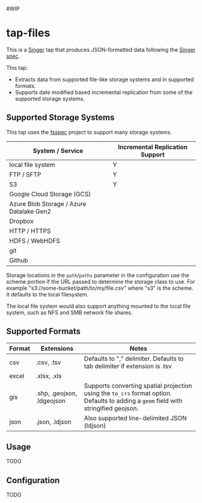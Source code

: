 #WIP

# tap-files

This is a [Singer](https://singer.io) tap that produces JSON-formatted data
following the [Singer
spec](https://github.com/singer-io/getting-started/blob/master/SPEC.md).

This tap:
- Extracts data from supported file-like storage systems and in supported formats.
- Supports date modified based incremental replication from some of the supported storage systems.

## Supported Storage Systems

This tap uses the [fsspec](https://github.com/intake/filesystem_spec) project to support many storage systems.


| System / Service | Incremental Replication Support |
| ---------------- | ------------------------------- |
| local file system | Y |
| FTP / SFTP | Y |
| S3 | Y |
| Google Cloud Storage (GCS) | |
| Azure Blob Storage / Azure Datalake Gen2 | |
| Dropbox | |
| HTTP / HTTPS | |
| HDFS / WebHDFS | |
| git | |
| Github | |

Storage locations in the `path`/`paths` parameter in the configuration use the scheme portion if the URL passed to determine the storage class to use. For example "s3://some-bucket/path/to/my/file.csv" where "s3" is the scheme. It defaults to the local filesystem.

The local file system would also support anything mounted to the local file system, such as NFS and SMB network file shares.

## Supported Formats

| Format | Extensions | Notes |
| ------ | ---------- | ----- |
| csv | .csv, .tsv | Defaults to "," delimiter. Defaults to tab delimiter if extension is .tsv |
| excel | .xlsx, .xls | |
| gis | .shp, .geojson, .ldgeojson | Supports converting spatial projection using the `to_crs` format option. Defaults to adding a `geom` field with stringified geojson. |
| json | .json, .ldjson | Also supported line-delimited JSON (ldjson) |

## Usage

TODO

## Configuration

TODO